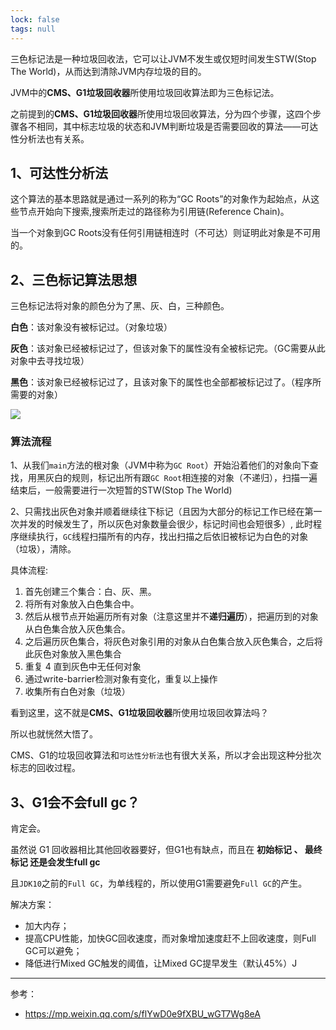 ```yaml
---
lock: false
tags: null
---
```



三色标记法是一种垃圾回收法，它可以让JVM不发生或仅短时间发生STW(Stop The World)，从而达到清除JVM内存垃圾的目的。

JVM中的**CMS、G1垃圾回收器**所使用垃圾回收算法即为三色标记法。

之前提到的**CMS、G1垃圾回收器**所使用垃圾回收算法，分为四个步骤，这四个步骤各不相同，其中标志垃圾的状态和JVM判断垃圾是否需要回收的算法——可达性分析法也有关系。



## 1、可达性分析法

这个算法的基本思路就是通过一系列的称为“GC Roots”的对象作为起始点，从这些节点开始向下搜索,搜索所走过的路径称为引用链(Reference Chain)。

当一个对象到GC Roots没有任何引用链相连时（不可达）则证明此对象是不可用的。





## 2、三色标记算法思想

三色标记法将对象的颜色分为了黑、灰、白，三种颜色。

**白色**：该对象没有被标记过。（对象垃圾）

**灰色**：该对象已经被标记过了，但该对象下的属性没有全被标记完。（GC需要从此对象中去寻找垃圾）

**黑色**：该对象已经被标记过了，且该对象下的属性也全部都被标记过了。（程序所需要的对象）

![](https://cdn.jsdelivr.net/gh/DogerRain/image@main/Home/image-20211018100046048.png)

### 算法流程

1、从我们`main`方法的根对象（JVM中称为`GC Root`）开始沿着他们的对象向下查找，用黑灰白的规则，标记出所有跟`GC Root`相连接的对象（不递归），扫描一遍结束后，一般需要进行一次短暂的STW(Stop The World)

2、只需找出灰色对象并顺着继续往下标记（且因为大部分的标记工作已经在第一次并发的时候发生了，所以灰色对象数量会很少，标记时间也会短很多）, 此时程序继续执行，`GC`线程扫描所有的内存，找出扫描之后依旧被标记为白色的对象（垃圾），清除。

具体流程:

1. 首先创建三个集合：白、灰、黑。
2. 将所有对象放入白色集合中。
3. 然后从根节点开始遍历所有对象（注意这里并不**递归遍历**），把遍历到的对象从白色集合放入灰色集合。
4. 之后遍历灰色集合，将灰色对象引用的对象从白色集合放入灰色集合，之后将此灰色对象放入黑色集合
5. 重复 4 直到灰色中无任何对象
6. 通过write-barrier检测对象有变化，重复以上操作
7. 收集所有白色对象（垃圾）



看到这里，这不就是**CMS、G1垃圾回收器**所使用垃圾回收算法吗？

所以也就恍然大悟了。

CMS、G1的垃圾回收算法和`可达性分析法`也有很大关系，所以才会出现这种分批次标志的回收过程。

## 3、G1会不会full  gc？

肯定会。

虽然说 G1 回收器相比其他回收器要好，但G1也有缺点，而且在 **初始标记 、 最终标记 还是会发生full gc**

且`JDK10`之前的`Full GC`，为单线程的，所以使用G1需要避免`Full GC`的产生。

解决方案：

- 加大内存；
- 提高CPU性能，加快GC回收速度，而对象增加速度赶不上回收速度，则Full GC可以避免；
- 降低进行Mixed GC触发的阈值，让Mixed GC提早发生（默认45%）J

---

参考：

- https://mp.weixin.qq.com/s/flYwD0e9fXBU_wGT7Wg8eA

